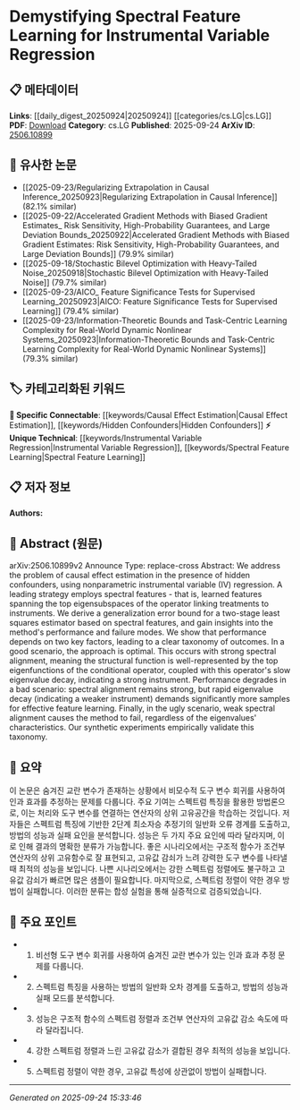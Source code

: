 <!-- KEYWORD_LINKING_METADATA:
{
  "processed_timestamp": "2025-09-24T15:33:46.871849",
  "vocabulary_version": "1.0",
  "selected_keywords": [
    "Instrumental Variable Regression",
    "Spectral Feature Learning",
    "Causal Effect Estimation",
    "Hidden Confounders"
  ],
  "rejected_keywords": [],
  "similarity_scores": {
    "Instrumental Variable Regression": 0.78,
    "Spectral Feature Learning": 0.82,
    "Causal Effect Estimation": 0.77,
    "Hidden Confounders": 0.74
  },
  "extraction_method": "AI_prompt_based",
  "budget_applied": true,
  "candidates_json": {
    "candidates": [
      {
        "surface": "Instrumental Variable Regression",
        "canonical": "Instrumental Variable Regression",
        "aliases": [
          "IV Regression"
        ],
        "category": "unique_technical",
        "rationale": "This is a specific method central to the paper's focus on causal effect estimation.",
        "novelty_score": 0.75,
        "connectivity_score": 0.65,
        "specificity_score": 0.85,
        "link_intent_score": 0.78
      },
      {
        "surface": "Spectral Feature Learning",
        "canonical": "Spectral Feature Learning",
        "aliases": [
          "Spectral Features"
        ],
        "category": "unique_technical",
        "rationale": "The paper's primary contribution involves spectral features, making it a unique technical concept.",
        "novelty_score": 0.8,
        "connectivity_score": 0.7,
        "specificity_score": 0.9,
        "link_intent_score": 0.82
      },
      {
        "surface": "Causal Effect Estimation",
        "canonical": "Causal Effect Estimation",
        "aliases": [
          "Causal Estimation"
        ],
        "category": "specific_connectable",
        "rationale": "Understanding causal relationships is crucial for linking with other causal inference studies.",
        "novelty_score": 0.65,
        "connectivity_score": 0.85,
        "specificity_score": 0.8,
        "link_intent_score": 0.77
      },
      {
        "surface": "Hidden Confounders",
        "canonical": "Hidden Confounders",
        "aliases": [
          "Unobserved Confounders"
        ],
        "category": "specific_connectable",
        "rationale": "Addressing hidden confounders is key to the paper's methodology, linking to broader causal analysis.",
        "novelty_score": 0.7,
        "connectivity_score": 0.75,
        "specificity_score": 0.78,
        "link_intent_score": 0.74
      }
    ],
    "ban_list_suggestions": [
      "method",
      "performance",
      "experiment"
    ]
  },
  "decisions": [
    {
      "candidate_surface": "Instrumental Variable Regression",
      "resolved_canonical": "Instrumental Variable Regression",
      "decision": "linked",
      "scores": {
        "novelty": 0.75,
        "connectivity": 0.65,
        "specificity": 0.85,
        "link_intent": 0.78
      }
    },
    {
      "candidate_surface": "Spectral Feature Learning",
      "resolved_canonical": "Spectral Feature Learning",
      "decision": "linked",
      "scores": {
        "novelty": 0.8,
        "connectivity": 0.7,
        "specificity": 0.9,
        "link_intent": 0.82
      }
    },
    {
      "candidate_surface": "Causal Effect Estimation",
      "resolved_canonical": "Causal Effect Estimation",
      "decision": "linked",
      "scores": {
        "novelty": 0.65,
        "connectivity": 0.85,
        "specificity": 0.8,
        "link_intent": 0.77
      }
    },
    {
      "candidate_surface": "Hidden Confounders",
      "resolved_canonical": "Hidden Confounders",
      "decision": "linked",
      "scores": {
        "novelty": 0.7,
        "connectivity": 0.75,
        "specificity": 0.78,
        "link_intent": 0.74
      }
    }
  ]
}
-->

# Demystifying Spectral Feature Learning for Instrumental Variable Regression

## 📋 메타데이터

**Links**: [[daily_digest_20250924|20250924]] [[categories/cs.LG|cs.LG]]
**PDF**: [Download](https://arxiv.org/pdf/2506.10899.pdf)
**Category**: cs.LG
**Published**: 2025-09-24
**ArXiv ID**: [2506.10899](https://arxiv.org/abs/2506.10899)

## 🔗 유사한 논문
- [[2025-09-23/Regularizing Extrapolation in Causal Inference_20250923|Regularizing Extrapolation in Causal Inference]] (82.1% similar)
- [[2025-09-22/Accelerated Gradient Methods with Biased Gradient Estimates_ Risk Sensitivity, High-Probability Guarantees, and Large Deviation Bounds_20250922|Accelerated Gradient Methods with Biased Gradient Estimates: Risk Sensitivity, High-Probability Guarantees, and Large Deviation Bounds]] (79.9% similar)
- [[2025-09-18/Stochastic Bilevel Optimization with Heavy-Tailed Noise_20250918|Stochastic Bilevel Optimization with Heavy-Tailed Noise]] (79.7% similar)
- [[2025-09-23/AICO_ Feature Significance Tests for Supervised Learning_20250923|AICO: Feature Significance Tests for Supervised Learning]] (79.4% similar)
- [[2025-09-23/Information-Theoretic Bounds and Task-Centric Learning Complexity for Real-World Dynamic Nonlinear Systems_20250923|Information-Theoretic Bounds and Task-Centric Learning Complexity for Real-World Dynamic Nonlinear Systems]] (79.3% similar)

## 🏷️ 카테고리화된 키워드
**🔗 Specific Connectable**: [[keywords/Causal Effect Estimation|Causal Effect Estimation]], [[keywords/Hidden Confounders|Hidden Confounders]]
**⚡ Unique Technical**: [[keywords/Instrumental Variable Regression|Instrumental Variable Regression]], [[keywords/Spectral Feature Learning|Spectral Feature Learning]]

## 📋 저자 정보

**Authors:** 

## 📄 Abstract (원문)

arXiv:2506.10899v2 Announce Type: replace-cross 
Abstract: We address the problem of causal effect estimation in the presence of hidden confounders, using nonparametric instrumental variable (IV) regression. A leading strategy employs spectral features - that is, learned features spanning the top eigensubspaces of the operator linking treatments to instruments. We derive a generalization error bound for a two-stage least squares estimator based on spectral features, and gain insights into the method's performance and failure modes. We show that performance depends on two key factors, leading to a clear taxonomy of outcomes. In a good scenario, the approach is optimal. This occurs with strong spectral alignment, meaning the structural function is well-represented by the top eigenfunctions of the conditional operator, coupled with this operator's slow eigenvalue decay, indicating a strong instrument. Performance degrades in a bad scenario: spectral alignment remains strong, but rapid eigenvalue decay (indicating a weaker instrument) demands significantly more samples for effective feature learning. Finally, in the ugly scenario, weak spectral alignment causes the method to fail, regardless of the eigenvalues' characteristics. Our synthetic experiments empirically validate this taxonomy.

## 📝 요약

이 논문은 숨겨진 교란 변수가 존재하는 상황에서 비모수적 도구 변수 회귀를 사용하여 인과 효과를 추정하는 문제를 다룹니다. 주요 기여는 스펙트럼 특징을 활용한 방법론으로, 이는 처리와 도구 변수를 연결하는 연산자의 상위 고유공간을 학습하는 것입니다. 저자들은 스펙트럼 특징에 기반한 2단계 최소자승 추정기의 일반화 오류 경계를 도출하고, 방법의 성능과 실패 요인을 분석합니다. 성능은 두 가지 주요 요인에 따라 달라지며, 이로 인해 결과의 명확한 분류가 가능합니다. 좋은 시나리오에서는 구조적 함수가 조건부 연산자의 상위 고유함수로 잘 표현되고, 고유값 감쇠가 느려 강력한 도구 변수를 나타낼 때 최적의 성능을 보입니다. 나쁜 시나리오에서는 강한 스펙트럼 정렬에도 불구하고 고유값 감쇠가 빠르면 많은 샘플이 필요합니다. 마지막으로, 스펙트럼 정렬이 약한 경우 방법이 실패합니다. 이러한 분류는 합성 실험을 통해 실증적으로 검증되었습니다.

## 🎯 주요 포인트

- 1. 비선형 도구 변수 회귀를 사용하여 숨겨진 교란 변수가 있는 인과 효과 추정 문제를 다룹니다.
- 2. 스펙트럼 특징을 사용하는 방법의 일반화 오차 경계를 도출하고, 방법의 성능과 실패 모드를 분석합니다.
- 3. 성능은 구조적 함수의 스펙트럼 정렬과 조건부 연산자의 고유값 감소 속도에 따라 달라집니다.
- 4. 강한 스펙트럼 정렬과 느린 고유값 감소가 결합된 경우 최적의 성능을 보입니다.
- 5. 스펙트럼 정렬이 약한 경우, 고유값 특성에 상관없이 방법이 실패합니다.


---

*Generated on 2025-09-24 15:33:46*